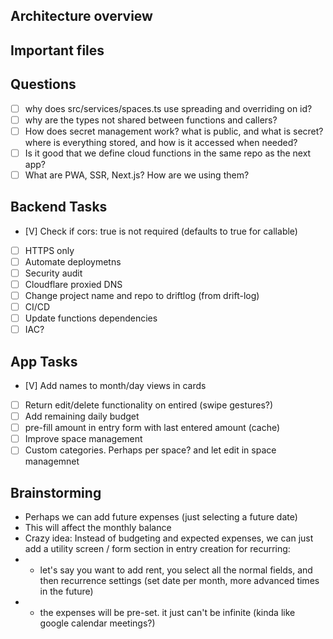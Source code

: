 ## Architecture overview
## Important files
## Questions
- [ ] why does src/services/spaces.ts use spreading and overriding on id?
- [ ] why are the types not shared between functions and callers?
- [ ] How does secret management work? what is public, and what is secret? where is everything stored, and how is it accessed when needed?
- [ ] Is it good that we define cloud functions in the same repo as the next app?
- [ ] What are PWA, SSR, Next.js? How are we using them?

## Backend Tasks
- [V] Check if cors: true is not required (defaults to true for callable)
- [ ] HTTPS only
- [ ] Automate deploymetns
- [ ] Security audit
- [ ] Cloudflare proxied DNS
- [ ] Change project name and repo to driftlog (from drift-log)
- [ ] CI/CD
- [ ] Update functions dependencies
- [ ] IAC?

## App Tasks
- [V] Add names to month/day views in cards
- [ ] Return edit/delete functionality on entired (swipe gestures?)
- [ ] Add remaining daily budget
- [ ] pre-fill amount in entry form with last entered amount (cache)
- [ ] Improve space management
- [ ] Custom categories. Perhaps per space? and let edit in space managemnet

## Brainstorming
- Perhaps we can add future expenses (just selecting a future date)
- This will affect the monthly balance
- Crazy idea: Instead of budgeting and expected expenses, we can just add a utility screen / form section in entry creation for recurring:
- - let's say you want to add rent, you select all the normal fields, and then recurrence settings (set date per month, more advanced times in the future)
- - the expenses will be pre-set. it just can't be infinite (kinda like google calendar meetings?)